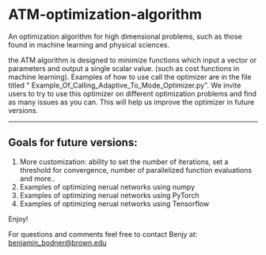 # ATM-optimization-algorithm
An optimization algorithm for high dimensional problems, such as those found in machine learning and physical sciences.

the ATM algorithm is designed to minimize functions which input a vector or parameters and output a single scalar value. (such as cost functions in machine learning).
Examples of how to use call the optimizer are in the file titled " Example_Of_Calling_Adaptive_To_Mode_Optimizer.py".
We invite users to try to use this optimizer on different optimization problems and find as many issues as you can. This will help us improve the optimizer in future versions.

---

## Goals for future versions:
1. More customization: ability to set the number of iterations, set a threshold for convergence, number of parallelized function evaluations and more..
2. Examples of optimizing nerual networks using numpy
2. Examples of optimizing nerual networks using PyTorch
3. Examples of optimizing nerual networks using Tensorflow


Enjoy!

For questions and comments feel free to contact Benjy at:
benjamin_bodner@brown.edu
